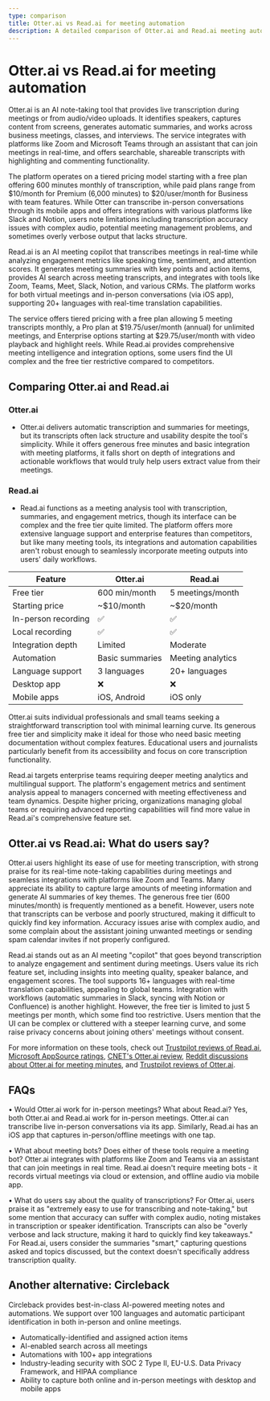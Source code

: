 ```yaml
---
type: comparison
title: Otter.ai vs Read.ai for meeting automation
description: A detailed comparison of Otter.ai and Read.ai meeting automation tools, covering features, pricing, user feedback, and use cases to help you choose the right solution for your meeting transcription and analysis needs.
---
```


# Otter.ai vs Read.ai for meeting automation

Otter.ai is an AI note-taking tool that provides live transcription during meetings or from audio/video uploads. It identifies speakers, captures content from screens, generates automatic summaries, and works across business meetings, classes, and interviews. The service integrates with platforms like Zoom and Microsoft Teams through an assistant that can join meetings in real-time, and offers searchable, shareable transcripts with highlighting and commenting functionality.

The platform operates on a tiered pricing model starting with a free plan offering 600 minutes monthly of transcription, while paid plans range from $10/month for Premium (6,000 minutes) to $20/user/month for Business with team features. While Otter can transcribe in-person conversations through its mobile apps and offers integrations with various platforms like Slack and Notion, users note limitations including transcription accuracy issues with complex audio, potential meeting management problems, and sometimes overly verbose output that lacks structure.

Read.ai is an AI meeting copilot that transcribes meetings in real-time while analyzing engagement metrics like speaking time, sentiment, and attention scores. It generates meeting summaries with key points and action items, provides AI search across meeting transcripts, and integrates with tools like Zoom, Teams, Meet, Slack, Notion, and various CRMs. The platform works for both virtual meetings and in-person conversations (via iOS app), supporting 20+ languages with real-time translation capabilities.

The service offers tiered pricing with a free plan allowing 5 meeting transcripts monthly, a Pro plan at $19.75/user/month (annual) for unlimited meetings, and Enterprise options starting at $29.75/user/month with video playback and highlight reels. While Read.ai provides comprehensive meeting intelligence and integration options, some users find the UI complex and the free tier restrictive compared to competitors.

## Comparing Otter.ai and Read.ai

### Otter.ai

* Otter.ai delivers automatic transcription and summaries for meetings, but its transcripts often lack structure and usability despite the tool's simplicity. While it offers generous free minutes and basic integration with meeting platforms, it falls short on depth of integrations and actionable workflows that would truly help users extract value from their meetings.

### Read.ai

* Read.ai functions as a meeting analysis tool with transcription, summaries, and engagement metrics, though its interface can be complex and the free tier quite limited. The platform offers more extensive language support and enterprise features than competitors, but like many meeting tools, its integrations and automation capabilities aren't robust enough to seamlessly incorporate meeting outputs into users' daily workflows.

| Feature | Otter.ai | Read.ai |
|---------|----------|---------|
| Free tier | 600 min/month | 5 meetings/month |
| Starting price | ~$10/month | ~$20/month |
| In-person recording | ✅ | ✅ |
| Local recording | ✅ | ✅ |
| Integration depth | Limited | Moderate |
| Automation | Basic summaries | Meeting analytics |
| Language support | 3 languages | 20+ languages |
| Desktop app | ❌ | ❌ |
| Mobile apps | iOS, Android | iOS only |

Otter.ai suits individual professionals and small teams seeking a straightforward transcription tool with minimal learning curve. Its generous free tier and simplicity make it ideal for those who need basic meeting documentation without complex features. Educational users and journalists particularly benefit from its accessibility and focus on core transcription functionality.

Read.ai targets enterprise teams requiring deeper meeting analytics and multilingual support. The platform's engagement metrics and sentiment analysis appeal to managers concerned with meeting effectiveness and team dynamics. Despite higher pricing, organizations managing global teams or requiring advanced reporting capabilities will find more value in Read.ai's comprehensive feature set.

## Otter.ai vs Read.ai: What do users say?

Otter.ai users highlight its ease of use for meeting transcription, with strong praise for its real-time note-taking capabilities during meetings and seamless integrations with platforms like Zoom and Teams. Many appreciate its ability to capture large amounts of meeting information and generate AI summaries of key themes. The generous free tier (600 minutes/month) is frequently mentioned as a benefit. However, users note that transcripts can be verbose and poorly structured, making it difficult to quickly find key information. Accuracy issues arise with complex audio, and some complain about the assistant joining unwanted meetings or sending spam calendar invites if not properly configured.

Read.ai stands out as an AI meeting "copilot" that goes beyond transcription to analyze engagement and sentiment during meetings. Users value its rich feature set, including insights into meeting quality, speaker balance, and engagement scores. The tool supports 16+ languages with real-time translation capabilities, appealing to global teams. Integration with workflows (automatic summaries in Slack, syncing with Notion or Confluence) is another highlight. However, the free tier is limited to just 5 meetings per month, which some find too restrictive. Users mention that the UI can be complex or cluttered with a steeper learning curve, and some raise privacy concerns about joining others' meetings without consent.

For more information on these tools, check out [Trustpilot reviews of Read.ai](https://www.trustpilot.com/review/read.ai), [Microsoft AppSource ratings](https://appsource.microsoft.com/en-us/product/office/WA200003896?tab=Reviews), [CNET's Otter.ai review](https://www.cnet.com/tech/services-and-software/otter-ai-review/), [Reddit discussions about Otter.ai for meeting minutes](https://www.reddit.com/r/ProductManagement/comments/1866ags/is_otterai_worth_it_for_meeting_minutes/), and [Trustpilot reviews of Otter.ai](https://www.trustpilot.com/review/otter.ai).

## FAQs 
• Would Otter.ai work for in-person meetings? What about Read.ai?
Yes, both Otter.ai and Read.ai work for in-person meetings. Otter.ai can transcribe live in-person conversations via its app. Similarly, Read.ai has an iOS app that captures in-person/offline meetings with one tap.

• What about meeting bots? Does either of these tools require a meeting bot?
Otter.ai integrates with platforms like Zoom and Teams via an assistant that can join meetings in real time. Read.ai doesn't require meeting bots - it records virtual meetings via cloud or extension, and offline audio via mobile app.

• What do users say about the quality of transcriptions?
For Otter.ai, users praise it as "extremely easy to use for transcribing and note-taking," but some mention that accuracy can suffer with complex audio, noting mistakes in transcription or speaker identification. Transcripts can also be "overly verbose and lack structure, making it hard to quickly find key takeaways." For Read.ai, users consider the summaries "smart," capturing questions asked and topics discussed, but the context doesn't specifically address transcription quality.

## Another alternative: Circleback
Circleback provides best-in-class AI-powered meeting notes and automations. We support over 100 languages and automatic participant identification in both in-person and online meetings.
* Automatically-identified and assigned action items
* AI-enabled search across all meetings
* Automations with 100+ app integrations
* Industry-leading security with SOC 2 Type II, EU-U.S. Data Privacy Framework, and HIPAA compliance
* Ability to capture both online and in-person meetings with desktop and mobile apps